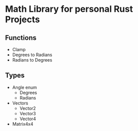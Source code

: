 # Math Library for personal Rust Projects

## Functions

- Clamp
- Degrees to Radians
- Radians to Degrees

## Types

- Angle enum
  - Degrees
  - Radians
- Vectors
  - Vector2
  - Vector3
  - Vector4
- Matrix4x4